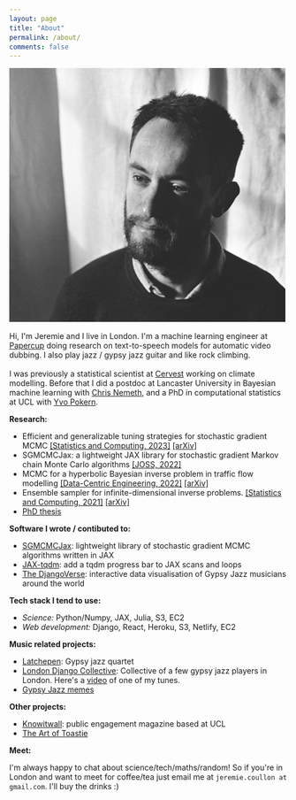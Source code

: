 ```yaml
---
layout: page
title: "About"
permalink: /about/
comments: false
---
```




<div>
<img src="/assets/Jeremie_crop_opt.jpg" class="about_image image-left"/>  <p class="about_bio">Hi, I'm Jeremie and I live in London. I'm a machine learning engineer at <a href="https://www.papercup.com/">Papercup</a> doing research on text-to-speech models for automatic video dubbing. I also play jazz / gypsy jazz guitar and like rock climbing.
<br><br>
I was previously a statistical scientist at <a href="https://cervest.earth/">Cervest</a> working on climate modelling. Before that I did a postdoc at Lancaster University in Bayesian machine learning with <a href="http://www.lancs.ac.uk/~nemeth/">Chris Nemeth</a>, and a PhD in computational statistics at UCL with <a href="https://www.ucl.ac.uk/statistics/people/yvopokern">Yvo Pokern</a>.</p>
</div>


**Research:**
- Efficient and generalizable tuning strategies for stochastic gradient MCMC [[Statistics and Computing, 2023]](https://link.springer.com/article/10.1007/s11222-023-10233-3) [[arXiv]](https://arxiv.org/abs/2105.13059)
- SGMCMCJax: a lightweight JAX library for stochastic gradient Markov chain Monte Carlo algorithms [[JOSS, 2022]](https://joss.theoj.org/papers/10.21105/joss.04113)
- MCMC for a hyperbolic Bayesian inverse problem in traffic flow modelling [[Data-Centric Engineering, 2022]](https://www.cambridge.org/core/journals/data-centric-engineering/article/markov-chain-monte-carlo-for-a-hyperbolic-bayesian-inverse-problem-in-traffic-flow-modeling/53A64484BE55E9DE7A23D5DFF75CC65D) [[arXiv]](https://arxiv.org/abs/2001.02013)
- Ensemble sampler for infinite-dimensional inverse problems. [[Statistics and Computing, 2021]](https://link.springer.com/article/10.1007/s11222-021-10004-y) [[arXiv]](https://arxiv.org/abs/2010.15181)
- [PhD thesis](https://discovery.ucl.ac.uk/id/eprint/10078714/)


**Software I wrote / contibuted to:**

- [SGMCMCJax](https://github.com/jeremiecoullon/SGMCMCJax): lightweight library of stochastic gradient MCMC algorithms written in JAX
- [JAX-tqdm](https://github.com/jeremiecoullon/jax-tqdm): add a tqdm progress bar to JAX scans and loops
- [The DjangoVerse](https://www.londondjangocollective.com/djangoverse/): interactive data visualisation of Gypsy Jazz musicians around the world


**Tech stack I tend to use:**

- *Science:* Python/Numpy, JAX, Julia, S3, EC2
- *Web development:* Django, React, Heroku, S3, Netlify, EC2

**Music related projects:**
- [Latchepen](https://www.latchepen.com/): Gypsy jazz quartet
- [London Django Collective](https://londondjangocollective.com): Collective of a few gypsy jazz players in London. Here's a [video](https://www.youtube.com/watch?v=olV9ecNxin8) of one of my tunes.
- [Gypsy Jazz memes](https://www.instagram.com/gypsyjazzmemes/)

**Other projects:**
- [Knowitwall](https://knowitwall.com): public engagement magazine based at UCL
- [The Art of Toastie](https://www.instagram.com/jeremie.coullon/)

**Meet:**

I'm always happy to chat about science/tech/maths/random! So if you're in London and want to meet for coffee/tea just email me at `jeremie.coullon at gmail.com`. I'll buy the drinks :)
